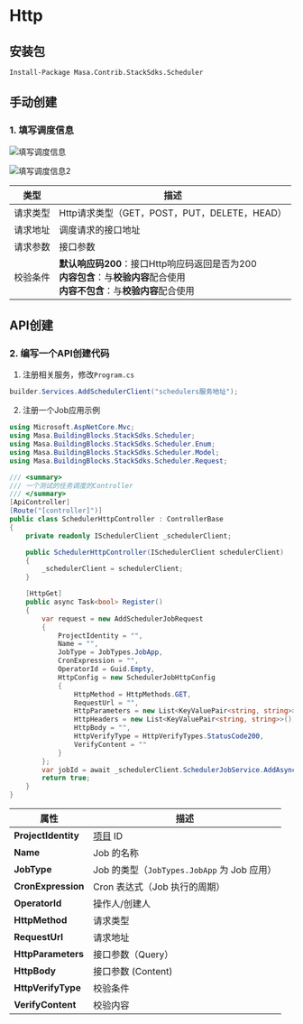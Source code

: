 ﻿# Http

## 安装包

```powershelll
Install-Package Masa.Contrib.StackSdks.Scheduler
```

## 手动创建

### 1. 填写调度信息

   ![填写调度信息](http://cdn.masastack.com/stack/doc/scheduler/rc1/scheduler_http_insert.png)

   ![填写调度信息2](http://cdn.masastack.com/stack/doc/scheduler/rc1/scheduler_http_insert_2.png)

| 类型 | 描述 |
| --------- | ------------------------------------------- |
| 请求类型 | Http请求类型（GET，POST，PUT，DELETE，HEAD） |
| 请求地址 | 调度请求的接口地址                         |
| 请求参数 | 接口参数                                    |
| 校验条件 | **默认响应码200**：接口Http响应码返回是否为200 <br/> **内容包含**：与**校验内容**配合使用<br/> **内容不包含**：与**校验内容**配合使用 |

## API创建

<a id="api_create"></a>

### 2. 编写一个API创建代码

   1. 注册相关服务，修改`Program.cs`

   ```csharp
   builder.Services.AddSchedulerClient("schedulers服务地址");
   ```

   2. 注册一个Job应用示例

   ```csharp
   using Microsoft.AspNetCore.Mvc;
   using Masa.BuildingBlocks.StackSdks.Scheduler;
   using Masa.BuildingBlocks.StackSdks.Scheduler.Enum;
   using Masa.BuildingBlocks.StackSdks.Scheduler.Model;
   using Masa.BuildingBlocks.StackSdks.Scheduler.Request;
   
   /// <summary>
   /// 一个测试的任务调度的Controller
   /// </summary>
   [ApiController]
   [Route("[controller]")]
   public class SchedulerHttpController : ControllerBase
   {
       private readonly ISchedulerClient _schedulerClient;
   
       public SchedulerHttpController(ISchedulerClient schedulerClient)
       {
           _schedulerClient = schedulerClient;
       }
   
       [HttpGet]
       public async Task<bool> Register()
       {
           var request = new AddSchedulerJobRequest
           {
               ProjectIdentity = "",
               Name = "",
               JobType = JobTypes.JobApp,
               CronExpression = "",
               OperatorId = Guid.Empty,
               HttpConfig = new SchedulerJobHttpConfig
               {
                   HttpMethod = HttpMethods.GET,
                   RequestUrl = "",
                   HttpParameters = new List<KeyValuePair<string, string>>(),
                   HttpHeaders = new List<KeyValuePair<string, string>>(),
                   HttpBody = "",
                   HttpVerifyType = HttpVerifyTypes.StatusCode200,
                   VerifyContent = ""
               }
           };
           var jobId = await _schedulerClient.SchedulerJobService.AddAsync(request);
           return true;
       }
   } 
   ```

   | **属性**             | **描述**                               |
   |----------------------|--------------------------------------|
   | **ProjectIdentity**  | [项目](stack/pm/introduce) ID                      |
   | **Name**             | Job 的名称                            |
   | **JobType**          | Job 的类型（`JobTypes.JobApp` 为 Job 应用） |
   | **CronExpression**   | Cron 表达式（Job 执行的周期）          |
   | **OperatorId**       | 操作人/创建人                         |
   | **HttpMethod**       | 请求类型       |
   | **RequestUrl**       | 请求地址        |
   | **HttpParameters**   | 接口参数（Query）            |
   | **HttpBody**         | 接口参数 (Content)            |
   | **HttpVerifyType**   | 校验条件                   |
   | **VerifyContent**    | 校验内容                   |